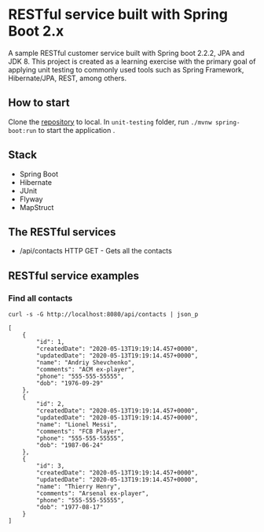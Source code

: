 # RESTful service built with Spring Boot 2.x

A sample RESTful customer service built with Spring boot 2.2.2, JPA and JDK 8.
This project is created as a learning exercise with the primary goal of applying unit testing to commonly used tools 
such as Spring Framework, Hibernate/JPA, REST, among others.

## How to start

Clone the [repository](https://github.com/Maradinho10/unit-testing.git) to local. In `unit-testing` folder, run `./mvnw spring-boot:run` to start the application .

## Stack

- Spring Boot
- Hibernate
- JUnit
- Flyway
- MapStruct

## The RESTful services

- /api/contacts HTTP GET - Gets all the contacts

## RESTful service examples

### Find all contacts
```
curl -s -G http://localhost:8080/api/contacts | json_p

[
    {
        "id": 1,
        "createdDate": "2020-05-13T19:19:14.457+0000",
        "updatedDate": "2020-05-13T19:19:14.457+0000",
        "name": "Andriy Shevchenko",
        "comments": "ACM ex-player",
        "phone": "555-555-55555",
        "dob": "1976-09-29"
    },
    {
        "id": 2,
        "createdDate": "2020-05-13T19:19:14.457+0000",
        "updatedDate": "2020-05-13T19:19:14.457+0000",
        "name": "Lionel Messi",
        "comments": "FCB Player",
        "phone": "555-555-55555",
        "dob": "1987-06-24"
    },
    {
        "id": 3,
        "createdDate": "2020-05-13T19:19:14.457+0000",
        "updatedDate": "2020-05-13T19:19:14.457+0000",
        "name": "Thierry Henry",
        "comments": "Arsenal ex-player",
        "phone": "555-555-55555",
        "dob": "1977-08-17"
    }
]
```
